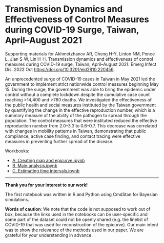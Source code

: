 # Transmission Dynamics and Effectiveness of Control Measures during COVID-19 Surge, Taiwan, April–August 2021

Supporting materials for Akhmetzhanov AR, Cheng H-Y, Linton NM, Ponce L, Jian S-W, Lin H-H. Transmission dynamics and effectiveness of control measures during COVID-19 surge, Taiwan, April–August 2021. Emerg Infect Dis. 2022 Oct https://doi.org/10.3201/eid2810.220456.

An unprecedented surge of COVID-19 cases in Taiwan in May 2021 led the government to implement strict nationwide control measures beginning May 15. During the surge, the government was able to bring the epidemic under control without a complete lockdown despite the cumulative case count reaching >14,400 and >780 deaths. We investigated the effectiveness of the public health and social measures instituted by the Taiwan government by quantifying the change in the effective reproduction number, which is a summary measure of the ability of the pathogen to spread through the population. The control measures that were instituted reduced the effective reproduction number from 2.0–3.3 to 0.6–0.7. This decrease was correlated with changes in mobility patterns in Taiwan, demonstrating that public compliance, active case finding, and contact tracing were effective measures in preventing further spread of the disease.

Workbooks:
* [A. Creating map and epicurve.ipynb](https://nbviewer.org/github/aakhmetz/COVID19-Reff-Taiwan-2021/blob/main/scr/A.%20Creating%20map%20and%20epicurve.ipynb)
* [B. Main analysis.ipynb](https://nbviewer.org/github/aakhmetz/COVID19-Reff-Taiwan-2021/blob/main/scr/B.%20Main%20analysis%20with%20estimation.ipynb) 
* [C. Estimating time intervals.ipynb](https://nbviewer.org/github/aakhmetz/COVID19-Reff-Taiwan-2021/blob/main/scr/C.%20Estimating%20time%20intervals.ipynb)

---------
**Thank you for your interest to our work!** 

The first notebook was written in R and Python using CmdStan for Bayesian simulations. 

**Words of caution**: We note that the code is not supposed to work out of box, because the links used in the notebooks can be user-specific and some part of the dataset could not be openly shared (e.g. the linelist of COVID-19 that was used for reconstruction of the epicurve). Our main intent was to show the relevance of the methods used in our paper. We are grateful for your understanding in advance.
